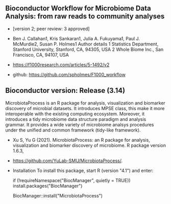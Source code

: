 ## Bioconductor Workflow for Microbiome Data Analysis: from raw reads to community analyses 
  - [version 2; peer review: 3 approved]
  - Ben J. Callahan1, Kris Sankaran1, Julia A. Fukuyama1, Paul J. McMurdie2, Susan P. Holmes1
      Author details
      1 Statistics Department, Stanford University, Stanford, CA, 94305, USA
      2 Whole Biome Inc., San Francisco, CA, 94107, USA

  - https://f1000research.com/articles/5-1492/v2
  - github: https://github.com/spholmes/F1000_workflow
## Bioconductor version: Release (3.14)

MicrobiotaProcess is an R package for analysis, visualization and biomarker discovery of microbial datasets. It introduces MPSE class, this make it more interoperable with the existing computing ecosystem. Moreover, it introduces a tidy microbiome data structure paradigm and analysis grammar. It provides a wide variety of microbiome analsys procedures under the unified and common framework (tidy-like framework).

  - Xu S, Yu G (2021). MicrobiotaProcess: an R package for analysis, visualization and biomarker discovery of microbiome. R package version 1.6.3, 
  - https://github.com/YuLab-SMU/MicrobiotaProcess/.
  - Installation
     To install this package, start R (version "4.1") and enter:

    if (!requireNamespace("BiocManager", quietly = TRUE))
        install.packages("BiocManager")
    
    BiocManager::install("MicrobiotaProcess")